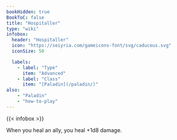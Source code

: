```yaml
---
bookHidden: true
BookToC: false
title: "Hospitaller"
type: "wiki"
infobox:
  header: "Hospitaller"
  icon: "https://seiyria.com/gameicons-font/svg/caduceus.svg"
  iconSize: 50

  labels:
    - label: "Type"
      item: "Advanced"
    - label: "Class"
      item: "[Paladin](/paladin/)"
also:
    - "Paladin"
    - "how-to-play"
---
```


{{< infobox >}}

When you heal an ally, you heal +1d8 damage.
